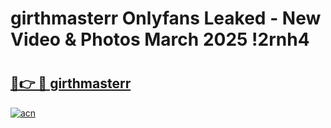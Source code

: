 # girthmasterr Onlyfans Leaked - New Video & Photos March 2025 !2rnh4

# <h2><a href="https://7a1w1o.iuczelnia.edu.pl?title=girthmasterr&ref=2rnh4">🔗👉 🔴 girthmasterr</a></h2>

[![acn](https://github.com/user-attachments/assets/0f9c940e-d8b0-45ae-aac7-cd30a18b3e1c)](https://7a1w1o.iuczelnia.edu.pl?title=girthmasterr&ref=2rnh4)


